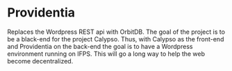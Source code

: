 # Providentia
Replaces the Wordpress REST api with OrbitDB. The goal of the project is to be a black-end for the project Calypso. Thus, with Calypso as the front-end and Providentia on the back-end the goal is to have a Wordpress environment running on IFPS. This will go a long way to help the web become decentralized.
